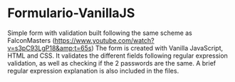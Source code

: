 # Formulario-VanillaJS
Simple form with validation built following the same scheme as FalconMasters (https://www.youtube.com/watch?v=s3pC93LgP18&amp;t=65s)
The form is created with Vanilla JavaScript, HTML and CSS. It validates the different fields following regular expression validation, as well as checking if the 2 passwords are the same.
A brief regular expression explanation is also included in the files. 
